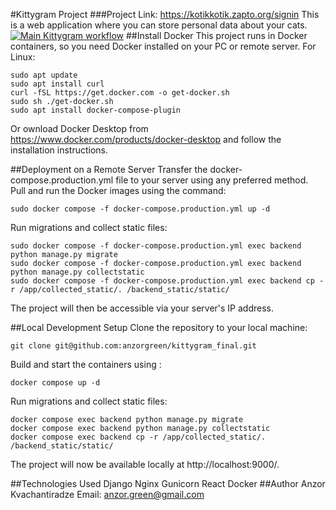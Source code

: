 #Kittygram Project
###Project Link:
https://kotikkotik.zapto.org/signin
This is a web application where you can store personal data about your cats.
[![Main Kittygram workflow](https://github.com/anzorgreen/kittygram_final/actions/workflows/main.yml/badge.svg)](https://github.com/anzorgreen/kittygram_final/actions/workflows/main.yml)
##Install Docker
This project runs in Docker containers, so you need Docker installed on your PC or remote server.
For Linux:
```
sudo apt update
sudo apt install curl
curl -fSL https://get.docker.com -o get-docker.sh
sudo sh ./get-docker.sh
sudo apt install docker-compose-plugin
```
Or ownload Docker Desktop from https://www.docker.com/products/docker-desktop and follow the installation instructions.

##Deployment on a Remote Server
Transfer the docker-compose.production.yml file to your server using any preferred method.
Pull and run the Docker images using the command:
```
sudo docker compose -f docker-compose.production.yml up -d
```
Run migrations and collect static files:
```
sudo docker compose -f docker-compose.production.yml exec backend python manage.py migrate
sudo docker compose -f docker-compose.production.yml exec backend python manage.py collectstatic
sudo docker compose -f docker-compose.production.yml exec backend cp -r /app/collected_static/. /backend_static/static/
```
The project will then be accessible via your server's IP address.

##Local Development Setup
Clone the repository to your local machine:
```
git clone git@github.com:anzorgreen/kittygram_final.git
```
Build and start the containers using :
```
docker compose up -d
```
Run migrations and collect static files:
```
docker compose exec backend python manage.py migrate
docker compose exec backend python manage.py collectstatic
docker compose exec backend cp -r /app/collected_static/. /backend_static/static/
```
The project will now be available locally at http://localhost:9000/.

##Technologies Used
Django
Nginx
Gunicorn
React
Docker
##Author
Anzor Kvachantiradze
Email: anzor.green@gmail.com
